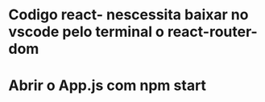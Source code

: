 # Codigo react- nescessita baixar no vscode pelo terminal o react-router-dom
# Abrir o App.js com npm start
